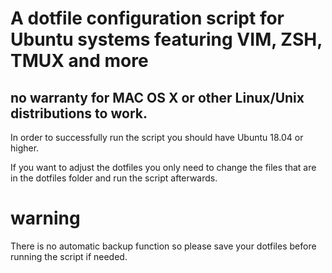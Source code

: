 # A dotfile configuration script for Ubuntu systems featuring VIM, ZSH, TMUX and more
## no warranty for MAC OS X or other Linux/Unix distributions to work.

In order to successfully run the script you should have Ubuntu 18.04 or higher.

If you want to adjust the dotfiles you only need to change the files that are in the dotfiles folder and run the script afterwards.






# warning

There is no automatic backup function so please save your dotfiles before running the script if needed.

